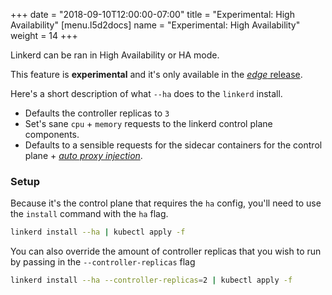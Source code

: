 +++
date = "2018-09-10T12:00:00-07:00"
title = "Experimental: High Availability"
[menu.l5d2docs]
  name = "Experimental: High Availability"
  weight = 14
+++

Linkerd can be ran in High Availability or HA mode.

This feature is **experimental** and it's only available in the [_edge_ release](../edge/).

Here's a short description of what `--ha` does to the `linkerd` install.

* Defaults the controller replicas to `3`
* Set's sane `cpu` + `memory` requests to the linkerd control plane components.
* Defaults to a sensible requests for the sidecar containers for the control plane + [_auto proxy injection_](../proxy-injection/).


### Setup
Because it's the control plane that requires the `ha` config, you'll need to use the `install` command with the `ha` flag.

```bash
linkerd install --ha | kubectl apply -f
```

You can also override the amount of controller replicas that you wish to run by passing in the `--controller-replicas` flag

```bash
linkerd install --ha --controller-replicas=2 | kubectl apply -f
```
